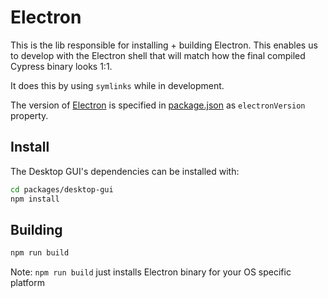# Electron

This is the lib responsible for installing + building Electron. This enables us to develop with the Electron shell that will match how the final compiled Cypress binary looks 1:1.

It does this by using `symlinks` while in development.

The version of [Electron](https://electronjs.org) is specified in [package.json](package.json) as `electronVersion` property.

## Install

The Desktop GUI's dependencies can be installed with:

```bash
cd packages/desktop-gui
npm install
```

## Building

```bash
npm run build
```

Note: `npm run build` just installs Electron binary for your OS specific platform
